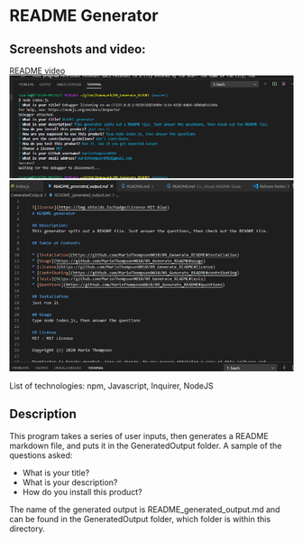# README Generator

## Screenshots and video:

[README video](https://drive.google.com/drive/folders/13egiMmqGDuJ2yzJInyQklgTVYdZ5s4Sz?usp=sharing)
![Inputting](https://github.com/MarioThompson0010/09_Generate_README/blob/master/Screenshots/Inputting.PNG)
![Output](https://github.com/MarioThompson0010/09_Generate_README/blob/master/Screenshots/Output.PNG)

List of technologies: npm, Javascript, Inquirer, NodeJS

## Description
This program takes a series of user inputs, then generates a README markdown file, and puts it in the GeneratedOutput folder.  A sample of the questions asked:

* What is your title?
* What is your description?
* How do you install this product?

The name of the generated output is README_generated_output.md and can be found in the GeneratedOutput folder, which folder is within this directory.



